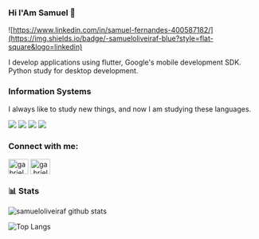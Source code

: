 ### Hi I'Am Samuel 👋

![https://www.linkedin.com/in/samuel-fernandes-400587182/](https://img.shields.io/badge/-samueloliveiraf-blue?style=flat-square&logo=linkedin)

I develop applications using flutter, Google's mobile development SDK. Python study for desktop development.

### Information Systems
I always like to study new things, and now I am studying these languages.

![](https://img.shields.io/badge/-flutter-02569B?style=flat-square&logo=flutter)
![](https://img.shields.io/badge/-dart-0175C2?style=flat-square&logo=dart)
![](https://img.shields.io/badge/-node-000000?logoColor=white&style=flat-square&logo=node.js)
![](https://img.shields.io/badge/-python-0C9D58?logoColor=white&style=flat-square&logo=python)

<h3 align="left">Connect with me:</h3>
<p align="left">
<a href="https://www.linkedin.com/in/samuel-fernandes-400587182/" target="blank"><img align="center" src="https://cdn.jsdelivr.net/npm/simple-icons@3.0.1/icons/linkedin.svg" alt="gabrielapinheiro129" height="30" width="40" /></a>
<a href="https://www.instagram.com/samueloliveira1b/" target="blank"><img align="center" src="https://cdn.jsdelivr.net/npm/simple-icons@3.0.1/icons/instagram.svg" alt="ga.brielapinheiro" height="30" width="40" /></a>
</p>

### 📊 Stats

![samueloliveiraf github stats](https://github-readme-stats.vercel.app/api?username=samueloliveiraf&show_icons=true&title_color=fff&icon_color=79ff97&text_color=9f9f9f&bg_color=151515&layout=compact)

![Top Langs](https://github-readme-stats.vercel.app/api/top-langs/?username=samueloliveiraf&show_icons=true&show_icons=true&title_color=fff&icon_color=79ff97&text_color=9f9f9f&bg_color=151515&hide=php,css,shell,html&layout=compact)
